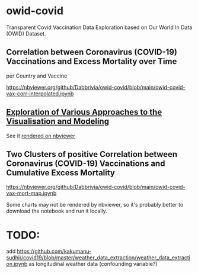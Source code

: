 # owid-covid
Transparent Covid Vaccination Data Exploration based on Our World In Data (OWID) Dataset.

## Correlation between Coronavirus (COVID-19) Vaccinations and Excess Mortality over Time
per Country and Vaccine


https://nbviewer.org/github/Dabbrivia/owid-covid/blob/main/owid-covid-vax-corr-interpolated.ipynb


## [Exploration of Various Approaches to the Visualisation and Modeling](https://github.com/Dabbrivia/owid-covid/blob/main/owid-covid-vax-corr-interpolated.html)
See it [rendered on nbviewer](https://nbviewer.org/github/Dabbrivia/owid-covid/blob/main/owid-covid-vax-corr.ipynb)

## Two Clusters of positive Correlation between Coronavirus (COVID-19) Vaccinations and Cumulative Excess Mortality
https://nbviewer.org/github/Dabbrivia/owid-covid/blob/main/owid-covid-vax-mort-map.ipynb

Some charts may not be rendered by nbviewer, so it's probably better to download the notebook and run it locally.

# TODO: 
add https://github.com/kakumanu-sudhir/covid19/blob/master/weather_data_extraction/weather_data_extraction.ipynb as longitudinal weather data (confounding variable?)
